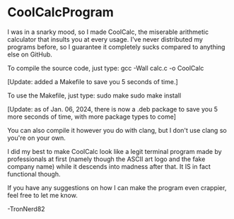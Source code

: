 # CoolCalcProgram
I was in a snarky mood, so I made CoolCalc, the miserable arithmetic calculator that insults you at every usage.
I've never distributed my programs before, so I guarantee it completely sucks compared to anything else on GitHub.

To compile the source code, just type:
gcc -Wall calc.c -o CoolCalc

[Update: added a Makefile to save you 5 seconds of time.]

To use the Makefile, just type:
sudo make
sudo make install

[Update: as of Jan. 06, 2024, there is now a .deb package to save you 5 more seconds of time, with more package types to come]

You can also compile it however you do with clang, but I don't use clang so you're on your own.

I did my best to make CoolCalc look like a legit terminal program made by professionals at first (namely though the ASCII art logo and the fake company name)
while it descends into madness after that. It IS in fact functional though.

If you have any suggestions on how I can make the program even crappier, feel free to let me know.

-TronNerd82
